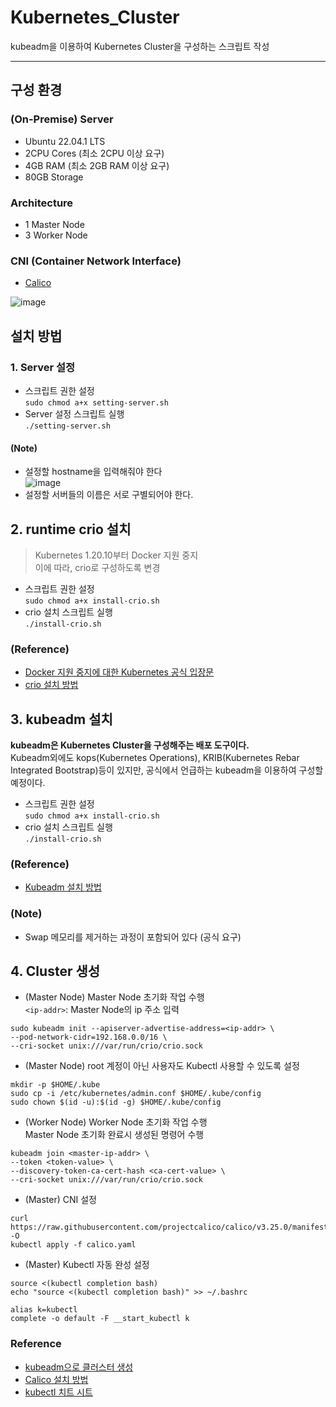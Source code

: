 # Kubernetes_Cluster

kubeadm을 이용하여 Kubernetes Cluster을 구성하는 스크립트 작성

----
## 구성 환경
### (On-Premise) Server 
- Ubuntu 22.04.1 LTS
- 2CPU Cores (최소 2CPU 이상 요구)
- 4GB RAM (최소 2GB RAM 이상 요구)
- 80GB Storage

### Architecture
- 1 Master Node
- 3 Worker Node

### CNI (Container Network Interface)
- [Calico](https://docs.tigera.io/calico/3.25/about/)

![image](https://user-images.githubusercontent.com/31979193/218313468-24edced6-c239-4e48-b76b-90e7a15898a9.png)



## 설치 방법
### 1. Server 설정
- 스크립트 권한 설정  
`sudo chmod a+x setting-server.sh`
- Server 설정 스크립트 실행  
`./setting-server.sh`

#### (Note)
- 설정할 hostname을 입력해줘야 한다  
![image](https://user-images.githubusercontent.com/31979193/218313718-5513e776-3f3e-4a27-87e2-ac91aa1f43b1.png)  
- 설정할 서버들의 이름은 서로 구별되어야 한다.


## 2. runtime crio 설치
> Kubernetes 1.20.10부터 Docker 지원 중지  
> 이에 따라, crio로 구성하도록 변경   

- 스크립트 권한 설정  
`sudo chmod a+x install-crio.sh`
- crio 설치 스크립트 실행  
`./install-crio.sh` 

### (Reference)
- [Docker 지원 중지에 대한 Kubernetes 공식 입장문](https://kubernetes.io/blog/2020/12/02/dont-panic-kubernetes-and-docker/)
- [crio 설치 방법](https://github.com/cri-o/cri-o/blob/main/install.md)


## 3. kubeadm 설치
**kubeadm은 Kubernetes Cluster을 구성해주는 배포 도구이다.**   
Kubeadm외에도 kops(Kubernetes Operations), KRIB(Kubernetes Rebar Integrated Bootstrap)등이 있지만, 공식에서 언급하는 kubeadm을 이용하여 구성할 예정이다.

- 스크립트 권한 설정  
`sudo chmod a+x install-crio.sh`
- crio 설치 스크립트 실행  
`./install-crio.sh` 

### (Reference)
- [Kubeadm 설치 방법](https://kubernetes.io/ko/docs/setup/production-environment/tools/kubeadm/install-kubeadm/)

### (Note)
- Swap 메모리를 제거하는 과정이 포함되어 있다 (공식 요구)


## 4. Cluster 생성
- (Master Node) Master Node 초기화 작업 수행  
`<ip-addr>`: Master Node의 ip 주소 입력
```
sudo kubeadm init --apiserver-advertise-address=<ip-addr> \  
--pod-network-cidr=192.168.0.0/16 \ 
--cri-socket unix:///var/run/crio/crio.sock
```

- (Master Node) root 계정이 아닌 사용자도 Kubectl 사용할 수 있도록 설정
```
mkdir -p $HOME/.kube
sudo cp -i /etc/kubernetes/admin.conf $HOME/.kube/config
sudo chown $(id -u):$(id -g) $HOME/.kube/config
```

- (Worker Node) Worker Node 초기화 작업 수행  
Master Node 초기화 완료시 생성된 명령어 수행
```
kubeadm join <master-ip-addr> \
--token <token-value> \
--discovery-token-ca-cert-hash <ca-cert-value> \
--cri-socket unix:///var/run/crio/crio.sock
```

- (Master) CNI 설정
```
curl https://raw.githubusercontent.com/projectcalico/calico/v3.25.0/manifests/calico.yaml -O
kubectl apply -f calico.yaml
```

- (Master) Kubectl 자동 완성 설정
```
source <(kubectl completion bash)
echo "source <(kubectl completion bash)" >> ~/.bashrc

alias k=kubectl
complete -o default -F __start_kubectl k
```

### Reference
- [kubeadm으로 클러스터 생성](https://kubernetes.io/docs/setup/production-environment/tools/kubeadm/create-cluster-kubeadm/)
- [Calico 설치 방법](https://docs.tigera.io/calico/3.25/getting-started/kubernetes/quickstart)
- [kubectl 치트 시트](https://kubernetes.io/ko/docs/reference/kubectl/cheatsheet/)